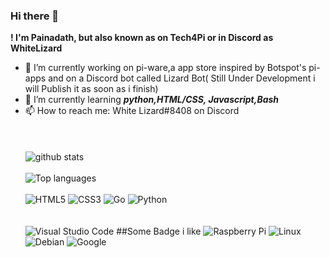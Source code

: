 ### Hi there 👋 
**! I'm Painadath, but also known as on Tech4Pi or in Discord as WhiteLizard**

- 🔭 I’m currently working on pi-ware,a app store inspired by Botspot's pi-apps and on a Discord bot called Lizard Bot( Still Under Development i will Publish it as soon as i finish)
- 🌱 I’m currently learning ***python,HTML/CSS, Javascript,Bash***
- 📫 How to reach me: White Lizard#8408 on Discord<br><br><br><br>
![github stats](https://github-readme-stats.vercel.app/api?username=Painadath&layout=compact)<br><br>
![Top languages](https://github-readme-stats.vercel.app/api/top-langs/?username=Painadath&layout=compact)<br><br>
![HTML5](https://img.shields.io/badge/html5-%23E34F26.svg?style=for-the-badge&logo=html5&logoColor=white)
![CSS3](https://img.shields.io/badge/css3-%231572B6.svg?style=for-the-badge&logo=css3&logoColor=white)
![Go](https://img.shields.io/badge/go-%2300ADD8.svg?style=for-the-badge&logo=go&logoColor=white)
![Python](https://img.shields.io/badge/python-3670A0?style=for-the-badge&logo=python&logoColor=ffdd54)<br><br><br>
![Visual Studio Code](https://img.shields.io/badge/Visual%20Studio%20Code-0078d7.svg?style=for-the-badge&logo=visual-studio-code&logoColor=white)
##Some Badge i like
![Raspberry Pi](https://img.shields.io/badge/-RaspberryPi-C51A4A?style=for-the-badge&logo=Raspberry-Pi)
![Linux](https://img.shields.io/badge/Linux-FCC624?style=for-the-badge&logo=linux&logoColor=black)
![Debian](https://img.shields.io/badge/Debian-D70A53?style=for-the-badge&logo=debian&logoColor=white)
![Google](https://img.shields.io/badge/google-4285F4?style=for-the-badge&logo=google&logoColor=white)
